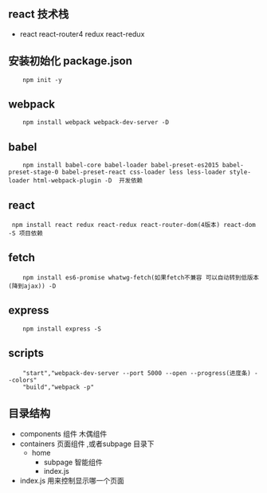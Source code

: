 ## react 技术栈
- react react-router4 redux  react-redux
## 安装初始化  package.json
```
    npm init -y
```

## webpack
```
    npm install webpack webpack-dev-server -D 
```
## babel
```
    npm install babel-core babel-loader babel-preset-es2015 babel-preset-stage-0 babel-preset-react css-loader less less-loader style-loader html-webpack-plugin -D  开发依赖 
```
## react 
```
 npm install react redux react-redux react-router-dom(4版本) react-dom -S 项目依赖
```
## fetch
```
    npm install es6-promise whatwg-fetch(如果fetch不兼容 可以自动转到低版本(降到ajax)) -D
```
## express
```
    npm install express -S
```
## scripts
```
    "start","webpack-dev-server --port 5000 --open --progress(进度条) --colors"
    "build","webpack -p"
```
## 目录结构
- components 组件 木偶组件
- containers 页面组件 ,或者subpage 目录下
    - home
        - subpage 智能组件
        - index.js 
- index.js 用来控制显示哪一个页面 